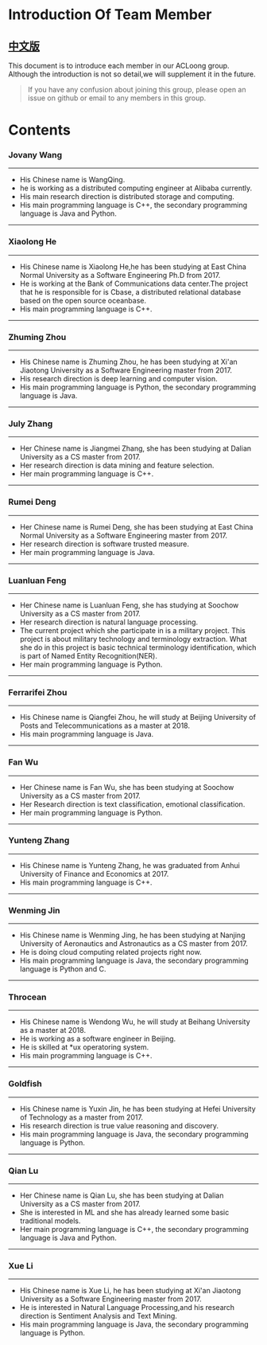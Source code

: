 # Introduction Of Team Member 

## [中文版](/Introductions_zh.md)

This document is to introduce each member in our ACLoong group. Although the introduction is not so detail,we will supplement it in the future.

> If you have any confusion about joining this group, please open an issue on github or email to any members in this group.

# Contents
### Jovany Wang ###
***
- His Chinese name is WangQing. 
- he is working as a distributed computing engineer at Alibaba currently.
- His main research direction is distributed storage and computing.
- His main programming language is C++, the secondary programming language is Java and Python.
***

### Xiaolong He ###
***
- His Chinese name is Xiaolong He,he has been studying at East China Normal University as a Software Engineering
 Ph.D from 2017.
- He is working at the Bank of Communications data center.The project that he is responsible for is Cbase, a distributed relational database based on the open source oceanbase.
- His main programming language is C++.
***

### Zhuming Zhou ###
***
- His Chinese name is Zhuming Zhou, he has been studying at Xi'an Jiaotong University as a Software Engineering master from 2017.
- His research direction is deep learning and computer vision.
- His main programming language is Python, the secondary programming language is Java.
***

### July Zhang ###
***
- Her Chinese name is Jiangmei Zhang, she has been studying at Dalian University as a CS master from 2017.
- Her research direction is data mining and feature selection.
- Her main programming language is C++.

***

### Rumei Deng ###
***
- Her Chinese name is Rumei Deng, she has been studying at East China Normal University as a Software Engineering master from 2017.
- Her research direction is software trusted measure.
- Her main programming language is Java.
***

### Luanluan Feng ###
***
- Her Chinese name is Luanluan Feng, she has studying at Soochow University as a CS master from 2017.
- Her research direction is natural language processing.
- The current project which she participate in is a military project. This project is about military technology and terminology extraction. What she do in this project is basic technical terminology identification, which is part of Named Entity Recognition(NER).
- Her main programming language is Python.
***

### Ferrarifei Zhou ###
***
- His Chinese name is Qiangfei Zhou, he will study at Beijing University of Posts and Telecommunications as a master at 2018.
- His main programming language is Java.
***

### Fan Wu ###
***
- Her Chinese name is Fan Wu, she has been studying at Soochow University as a CS master from 2017.
- Her Research direction is text classification, emotional classification.
- Her main programming language is Python.
***

### Yunteng Zhang ###
***
- His Chinese name is Yunteng Zhang, he was graduated from Anhui University of Finance and Economics
 at 2017.
- His main programming language is C++.
***

### Wenming Jin ###
***
- His Chinese name is Wenming Jing, he has been studying at Nanjing University of Aeronautics and Astronautics as a CS master from 2017.
- He is doing cloud computing related projects right now.
- His main programming language is Java, the secondary programming language is Python and C.
***

### Throcean ###
***
- His Chinese name is Wendong Wu, he will study at Beihang University as a master at 2018.
- He is working as a software engineer in Beijing.
- He is skilled at *ux operatoring system.
- His main programming language is C++.
***

### Goldfish ###
***
- His Chinese name is Yuxin Jin, he has been studying at Hefei University of Technology as a master from 2017.
- His research direction is true value reasoning and discovery.
- His main programming language is Java, the secondary programming language is Python.
***

### Qian Lu ###
***
- Her Chinese name is Qian Lu, she has been studying at Dalian University as a CS master from 2017.
- She is interested in ML and she has already learned some basic traditional models.
- Her main programming language is C++, the secondary programming language is Java and Python.
***

### Xue Li ###
***
- His Chinese name is Xue Li, he has been studying at Xi'an Jiaotong University as a Software Engineering master from 2017.
- He is interested in Natural Language Processing,and his research direction is Sentiment Analysis and Text Mining.
- His main programming language is Java, the secondary programming language is Python.
